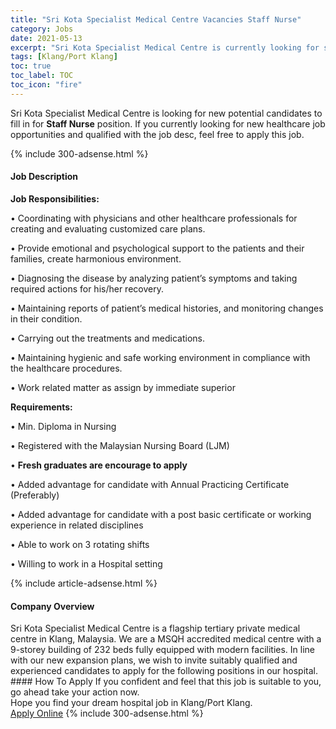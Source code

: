 ```yaml
---
title: "Sri Kota Specialist Medical Centre Vacancies Staff Nurse" 
category: Jobs 
date: 2021-05-13 
excerpt: "Sri Kota Specialist Medical Centre is currently looking for suitable person to fill in the Staff Nurse which positioned at Klang/Port Klang" 
tags: [Klang/Port Klang] 
toc: true 
toc_label: TOC 
toc_icon: "fire" 
--- 
```


<p>Sri Kota Specialist Medical Centre is looking for new potential candidates to fill in for <b>Staff Nurse</b> position. If you currently looking for new healthcare job opportunities and qualified with the job desc, feel free to apply this job.
</p>{% include 300-adsense.html %} 
<div><div><h4>Job Description</h4></div><div><div><span><div><p><strong>Job Responsibilities:</strong></p><p><span>&#8226; Coordinating with physicians and other healthcare professionals for creating and evaluating customized care plans.</span></p><p><span>&#8226; Provide emotional and psychological support to the patients and their families, create harmonious environment.</span></p><p><span>&#8226; Diagnosing the disease by analyzing patient&#8217;s symptoms and taking required actions for his/her recovery.</span></p><p><span>&#8226; Maintaining reports of patient&#8217;s medical histories, and monitoring changes in their condition.</span></p><p><span>&#8226; Carrying out the treatments and medications.</span></p><p><span>&#8226; Maintaining hygienic and safe working environment in compliance with the healthcare procedures.</span></p><p><span>&#8226; Work related matter as assign by immediate superior</span></p><p><strong>Requirements:</strong></p><p><span>&#8226; Min. Diploma in Nursing</span></p><p><span>&#8226; Registered with the Malaysian Nursing Board (LJM)</span></p><p><span>&#8226;&#160;</span><strong>Fresh graduates are encourage to apply</strong></p><p><span>&#8226; Added advantage for candidate with Annual Practicing Certificate (Preferably)</span></p><p><span>&#8226; Added advantage for candidate with a post basic certificate or working experience in related disciplines</span></p><p><span>&#8226; Able to work on 3 rotating shifts</span></p><p><span>&#8226; Willing to work in a Hospital setting</span></p></div></span></div></div></div> 
{% include article-adsense.html %} 
<div><div><h4>Company Overview</h4></div><div><div><span><div><div>
	Sri Kota Specialist Medical Centre is a flagship tertiary private medical centre in Klang, Malaysia. We are a MSQH accredited medical centre with a 9-storey building of 232 beds fully equipped with modern facilities. In line with our new expansion plans, we wish to invite suitably qualified and experienced candidates to apply for the following positions in our hospital.</div></div></span></div></div></div> 
#### How To Apply 
If you confident and feel that this job is suitable to you, go ahead take your action now. <br/> 
Hope you find your dream hospital job in Klang/Port Klang. <br/> 
<a href="https://www.jobstreet.com.my/en/job/staff-nurse-4555107?jobId=jobstreet-my-job-4555107" class="btn btn--warning" target="_blank" rel="nofollow noopenner">Apply Online</a> 
{% include 300-adsense.html %} 